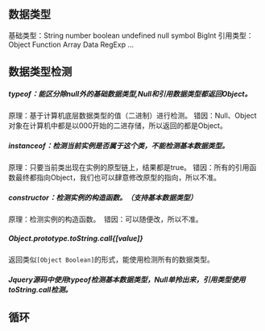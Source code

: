 ## 数据类型

基础类型：String number boolean undefined null symbol BigInt
引用类型：Object Function Array Data RegExp ...

## 数据类型检测

##### typeof：能区分除null外的基础数据类型,Null和引用数据类型都返回Object。

原理：基于计算机底层数据类型的值（二进制）进行检测。
​ 错因：Null、Object对象在计算机中都是以000开始的二进存储，所以返回的都是Object。

##### instanceof：检测当前实例是否属于这个类，不能检测基本数据类型。

原理：只要当前类出现在实例的原型链上，结果都是true。
​ 错因：所有的引用函数最终都指向Object，我们也可以肆意修改原型的指向，所以不准。

##### constructor：检测实例的构造函数。（支持基本数据类型）

原理：检测实例的构造函数。
​ 错因：可以随便改，所以不准。

##### Object.prototype.toString.call{[value]}

返回类似`[Object Boolean]`的形式，能使用检测所有的数据类型。

##### Jquery源码中使用typeof检测基本数据类型，Null单拎出来，引用类型使用toString.call检测。

## 循环
